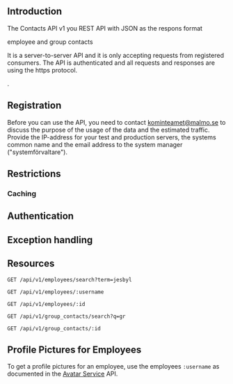 ## Introduction

The Contacts API v1 you REST API with JSON as the respons format

employee and group contacts

It is a server-to-server API and it is only accepting requests from registered consumers. The API is authenticated and all requests and responses are using the https protocol.

.



## Registration
Before you can use the API, you need to contact kominteamet@malmo.se to discuss the purpose of the usage of the data and the estimated traffic. Provide the IP-address for your test and production servers, the systems common name and the email address to the system manager ("systemförvaltare").

## Restrictions

### Caching

## Authentication


## Exception handling


## Resources

~~~
GET /api/v1/employees/search?term=jesbyl
~~~

~~~
GET /api/v1/employees/:username
~~~

~~~
GET /api/v1/employees/:id
~~~

~~~
GET /api/v1/group_contacts/search?q=gr
~~~

~~~
GET /api/v1/group_contacts/:id
~~~

## Profile Pictures for Employees
To get a profile pictures for an employee, use the employees `:username` as documented in the [Avatar Service](Avatar-Service) API.



